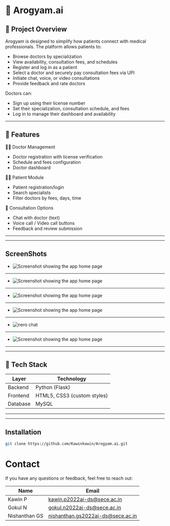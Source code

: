 # 🏥 Arogyam.ai

## 📌 Project Overview

Arogyam is designed to simplify how patients connect with medical professionals. The platform allows patients to:

- Browse doctors by specialization
- View availability, consultation fees, and schedules
- Register and log in as a patient
- Select a doctor and securely pay consultation fees via UPI
- Initiate chat, voice, or video consultations
- Provide feedback and rate doctors

Doctors can:

- Sign up using their license number
- Set their specialization, consultation schedule, and fees
- Log in to manage their dashboard and availability

---

## 🚀 Features

🧑‍⚕️ Doctor Management

- Doctor registration with license verification
- Schedule and fees configuration
- Doctor dashboard

👩‍⚕️ Patient Module

- Patient registration/login
- Search specialists
- Filter doctors by fees, days, time

💬 Consultation Options

- Chat with doctor (text)
- Voice call / Video call buttons
- Feedback and review submission

---

---
## ScreenShots
- ![Screenshot showing the app home page](pics/docCHAT.jpg)

---


- ![Screenshot showing the app home page](pics/home.jpg)

---


- ![Screenshot showing the app home page](pics/main.jpg)

---


- ![Screenshot showing the app home page](pics/miltiMODEL.jpg)

---

- ![nero chat](pics/nero.jpg)

---



- ![Screenshot showing the app home page](pics/patientsignup.jpg)

---

---

## 🧰 Tech Stack

| Layer       | Technology                    |
|-------------|------------------------------|
| Backend     | Python (Flask)               |
| Frontend    | HTML5, CSS3 (custom styles)  |
| Database    | MySQL                        |


---

---



## Installation

```bash
git clone https://github.com/Kawinkawin/Arogyam.ai.git

```
# Contact

If you have any questions or feedback, feel free to reach out:

| Name            | Email                    | 
|-----------------|--------------------------|
| Kawin P         | kawin.p2022ai-ds@sece.ac.in  |  
| Gokul N         | gokul.n2022ai-ds@sece.ac.in  | 
| Nishanthan GS   | nishanthan.gs2022ai-ds@sece.ac.in  | 
